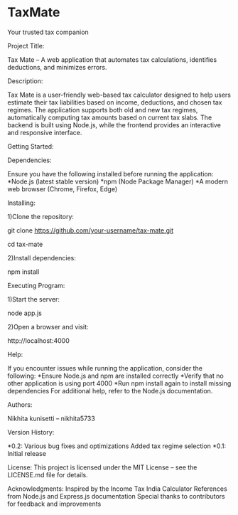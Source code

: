 # TaxMate
Your trusted tax companion


Project Title:

Tax Mate – A web application that automates tax calculations, identifies deductions, and minimizes errors.


Description:

Tax Mate is a user-friendly web-based tax calculator designed to help users estimate their tax liabilities based on income, deductions, and chosen tax regimes. The application supports both old and new tax regimes, automatically computing tax amounts based on current tax slabs. The backend is built using Node.js, while the frontend provides an interactive and responsive interface.


Getting Started:

Dependencies:

Ensure you have the following installed before running the application:
*Node.js (latest stable version)
*npm (Node Package Manager)
*A modern web browser (Chrome, Firefox, Edge)

Installing:

1)Clone the repository:

git clone https://github.com/your-username/tax-mate.git

cd tax-mate

2)Install dependencies:

npm install


Executing Program:

1)Start the server:

node app.js

2)Open a browser and visit:

http://localhost:4000


Help:

If you encounter issues while running the application, consider the following:
*Ensure Node.js and npm are installed correctly
*Verify that no other application is using port 4000
*Run npm install again to install missing dependencies
For additional help, refer to the Node.js documentation.


Authors:

Nikhita kunisetti – nikhita5733


Version History:

*0.2:
Various bug fixes and optimizations
Added tax regime selection
*0.1:
Initial release


License:
This project is licensed under the MIT License – see the LICENSE.md file for details.


Acknowledgments:
Inspired by the Income Tax India Calculator
References from Node.js and Express.js documentation
Special thanks to contributors for feedback and improvements
